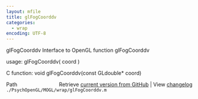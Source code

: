 ```yaml
---
layout: mfile
title: glFogCoorddv
categories:
  - wrap
encoding: UTF-8
---
```


glFogCoorddv  Interface to OpenGL function glFogCoorddv

usage:  glFogCoorddv( coord )

C function:  void glFogCoorddv(const GLdouble\* coord)


<div class="code_header" style="text-align:right;">
  <span style="float:left;">Path&nbsp;&nbsp;</span> <span class="counter">Retrieve <a href=
  "https://raw.github.com/Psychtoolbox-3/Psychtoolbox-3/beta/./PsychOpenGL/MOGL/wrap/glFogCoorddv.m">current version from GitHub</a> | View <a href=
  "https://github.com/Psychtoolbox-3/Psychtoolbox-3/commits/beta/./PsychOpenGL/MOGL/wrap/glFogCoorddv.m">changelog</a></span>
</div>
<div class="code">
  <code>./PsychOpenGL/MOGL/wrap/glFogCoorddv.m</code>
</div>
